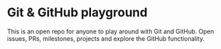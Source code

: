 # Git & GitHub playground

This is an open repo for anyone to play around with Git and GitHub. 
Open issues, PRs, milestones, projects and explore the GitHub functionality.
